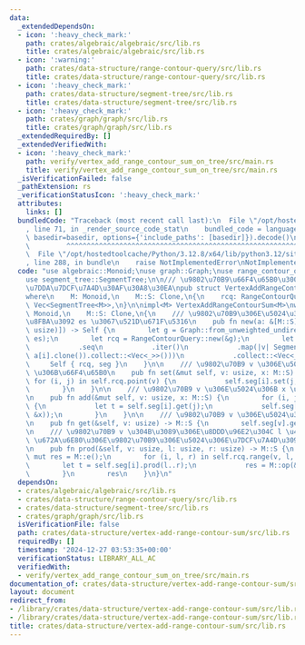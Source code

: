 ```yaml
---
data:
  _extendedDependsOn:
  - icon: ':heavy_check_mark:'
    path: crates/algebraic/algebraic/src/lib.rs
    title: crates/algebraic/algebraic/src/lib.rs
  - icon: ':warning:'
    path: crates/data-structure/range-contour-query/src/lib.rs
    title: crates/data-structure/range-contour-query/src/lib.rs
  - icon: ':heavy_check_mark:'
    path: crates/data-structure/segment-tree/src/lib.rs
    title: crates/data-structure/segment-tree/src/lib.rs
  - icon: ':heavy_check_mark:'
    path: crates/graph/graph/src/lib.rs
    title: crates/graph/graph/src/lib.rs
  _extendedRequiredBy: []
  _extendedVerifiedWith:
  - icon: ':heavy_check_mark:'
    path: verify/vertex_add_range_contour_sum_on_tree/src/main.rs
    title: verify/vertex_add_range_contour_sum_on_tree/src/main.rs
  _isVerificationFailed: false
  _pathExtension: rs
  _verificationStatusIcon: ':heavy_check_mark:'
  attributes:
    links: []
  bundledCode: "Traceback (most recent call last):\n  File \"/opt/hostedtoolcache/Python/3.12.8/x64/lib/python3.12/site-packages/onlinejudge_verify/documentation/build.py\"\
    , line 71, in _render_source_code_stat\n    bundled_code = language.bundle(stat.path,\
    \ basedir=basedir, options={'include_paths': [basedir]}).decode()\n          \
    \         ^^^^^^^^^^^^^^^^^^^^^^^^^^^^^^^^^^^^^^^^^^^^^^^^^^^^^^^^^^^^^^^^^^^^^^^^^^^^^^^^^\n\
    \  File \"/opt/hostedtoolcache/Python/3.12.8/x64/lib/python3.12/site-packages/onlinejudge_verify/languages/rust.py\"\
    , line 288, in bundle\n    raise NotImplementedError\nNotImplementedError\n"
  code: "use algebraic::Monoid;\nuse graph::Graph;\nuse range_contour_query::RangeContourQuery;\n\
    use segment_tree::SegmentTree;\n\n/// \u9802\u70B9\u66F4\u65B0\u3001\u7B49\u9AD8\
    \u7DDA\u7DCF\u7A4D\u30AF\u30A8\u30EA\npub struct VertexAddRangeContourSum<M>\n\
    where\n    M: Monoid,\n    M::S: Clone,\n{\n    rcq: RangeContourQuery,\n    seg:\
    \ Vec<SegmentTree<M>>,\n}\n\nimpl<M> VertexAddRangeContourSum<M>\nwhere\n    M:\
    \ Monoid,\n    M::S: Clone,\n{\n    /// \u9802\u70B9\u306E\u5024\u3092 a \u3001\
    \u8FBA\u3092 es \u3067\u521D\u671F\u5316\n    pub fn new(a: &[M::S], es: &[(usize,\
    \ usize)]) -> Self {\n        let g = Graph::from_unweighted_undirected_edges(a.len(),\
    \ es);\n        let rcq = RangeContourQuery::new(&g);\n        let seg = rcq\n\
    \            .seq\n            .iter()\n            .map(|v| SegmentTree::<M>::from(v.iter().map(|&i|\
    \ a[i].clone()).collect::<Vec<_>>()))\n            .collect::<Vec<_>>();\n   \
    \     Self { rcq, seg }\n    }\n\n    /// \u9802\u70B9 v \u306E\u5024\u3092 x\
    \ \u306B\u66F4\u65B0\n    pub fn set(&mut self, v: usize, x: M::S) {\n       \
    \ for (i, j) in self.rcq.point(v) {\n            self.seg[i].set(j, x.clone());\n\
    \        }\n    }\n\n    /// \u9802\u70B9 v \u306E\u5024\u306B x \u3092\u52A0\u7B97\
    \n    pub fn add(&mut self, v: usize, x: M::S) {\n        for (i, j) in self.rcq.point(v)\
    \ {\n            let t = self.seg[i].get(j);\n            self.seg[i].set(j, M::op(&t,\
    \ &x));\n        }\n    }\n\n    /// \u9802\u70B9 v \u306E\u5024\u3092\u53D6\u5F97\
    \n    pub fn get(&self, v: usize) -> M::S {\n        self.seg[v].get(0)\n    }\n\
    \n    /// \u9802\u70B9 v \u304B\u3089\u306E\u8DDD\u96E2\u304C l \u4EE5\u4E0A r\
    \ \u672A\u6E80\u306E\u9802\u70B9\u306E\u5024\u306E\u7DCF\u7A4D\u3092\u53D6\u5F97\
    \n    pub fn prod(&self, v: usize, l: usize, r: usize) -> M::S {\n        let\
    \ mut res = M::e();\n        for (i, l, r) in self.rcq.range(v, l, r) {\n    \
    \        let t = self.seg[i].prod(l..r);\n            res = M::op(&res, &t);\n\
    \        }\n        res\n    }\n}\n"
  dependsOn:
  - crates/algebraic/algebraic/src/lib.rs
  - crates/data-structure/range-contour-query/src/lib.rs
  - crates/data-structure/segment-tree/src/lib.rs
  - crates/graph/graph/src/lib.rs
  isVerificationFile: false
  path: crates/data-structure/vertex-add-range-contour-sum/src/lib.rs
  requiredBy: []
  timestamp: '2024-12-27 03:53:35+00:00'
  verificationStatus: LIBRARY_ALL_AC
  verifiedWith:
  - verify/vertex_add_range_contour_sum_on_tree/src/main.rs
documentation_of: crates/data-structure/vertex-add-range-contour-sum/src/lib.rs
layout: document
redirect_from:
- /library/crates/data-structure/vertex-add-range-contour-sum/src/lib.rs
- /library/crates/data-structure/vertex-add-range-contour-sum/src/lib.rs.html
title: crates/data-structure/vertex-add-range-contour-sum/src/lib.rs
---
```

